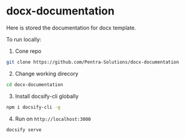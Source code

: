 # docx-documentation

Here is stored the documentation for docx template.

To run locally:

1. Cone repo

```bash
git clone https://github.com/Pentra-Solutions/docx-documentation
```

2. Change working direcory

``` bash
cd docx-documentation
```

3. Install docsify-cli globally

```bash
npm i docsify-cli -g
```

4. Run on `http://localhost:3000`

```bash
docsify serve
```
